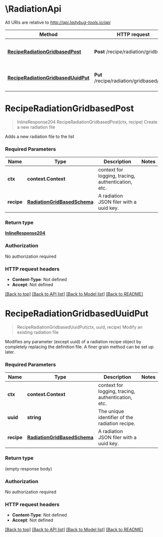 # \RadiationApi

All URIs are relative to *http://api.ladybug-tools.io/api*

Method | HTTP request | Description
------------- | ------------- | -------------
[**RecipeRadiationGridbasedPost**](RadiationApi.md#RecipeRadiationGridbasedPost) | **Post** /recipe/radiation/gridbased | Create a new radiation file
[**RecipeRadiationGridbasedUuidPut**](RadiationApi.md#RecipeRadiationGridbasedUuidPut) | **Put** /recipe/radiation/gridbased/{uuid} | Modify an existing radiation file


# **RecipeRadiationGridbasedPost**
> InlineResponse204 RecipeRadiationGridbasedPost(ctx, recipe)
Create a new radiation file

Adds a new radiation file to the list

### Required Parameters

Name | Type | Description  | Notes
------------- | ------------- | ------------- | -------------
 **ctx** | **context.Context** | context for logging, tracing, authentication, etc.
  **recipe** | [**RadiationGridBasedSchema**](RadiationGridBasedSchema.md)| A radiation JSON filer with a uuid key. | 

### Return type

[**InlineResponse204**](inline_response_204.md)

### Authorization

No authorization required

### HTTP request headers

 - **Content-Type**: Not defined
 - **Accept**: Not defined

[[Back to top]](#) [[Back to API list]](../README.md#documentation-for-api-endpoints) [[Back to Model list]](../README.md#documentation-for-models) [[Back to README]](../README.md)

# **RecipeRadiationGridbasedUuidPut**
> RecipeRadiationGridbasedUuidPut(ctx, uuid, recipe)
Modify an existing radiation file

Modifies any parameter (except uuid) of a radiation recipe object by completely replacing the definition file. A finer grain method can be set up later.

### Required Parameters

Name | Type | Description  | Notes
------------- | ------------- | ------------- | -------------
 **ctx** | **context.Context** | context for logging, tracing, authentication, etc.
  **uuid** | **string**| The unique identifier of the radiation recipe. | 
  **recipe** | [**RadiationGridBasedSchema**](RadiationGridBasedSchema.md)| A radiation JSON filer with a uuid key. | 

### Return type

 (empty response body)

### Authorization

No authorization required

### HTTP request headers

 - **Content-Type**: Not defined
 - **Accept**: Not defined

[[Back to top]](#) [[Back to API list]](../README.md#documentation-for-api-endpoints) [[Back to Model list]](../README.md#documentation-for-models) [[Back to README]](../README.md)

